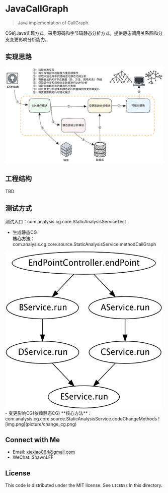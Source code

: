 # JavaCallGraph
> Java implementation of CallGraph.

CG的Java实现方式。采用源码和字节码静态分析方式，提供静态调用关系图和分支变更影响分析能力。

## 实现思路
![img.png](picture/impl.png)

## 工程结构
TBD

## 测试方式
测试入口：com.analysis.cg.core.StaticAnalysisServiceTest
- 生成静态CG  
**核心方法**：com.analysis.cg.core.source.StaticAnalysisService.methodCallGraph
<img src="picture/cg.png" width="500" height="500" alt="callGraph">
- 变更影响CG(依赖静态CG)  
**核心方法**：com.analysis.cg.core.source.StaticAnalysisService.codeChangeMethods
![img.png](picture/change_cg.png)

## Connect with Me
- Email: [xiexiao064@gmail.com](mailto:xiexiao064@gmail.com)
- WeChat: ShawnLFF

License
---

This code is distributed under the MIT license. See `LICENSE` in this directory.



